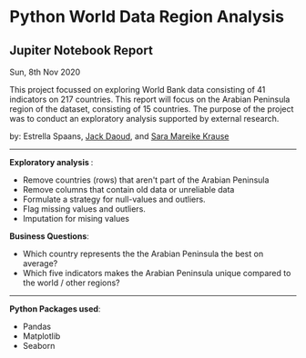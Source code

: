 # Python World Data Region Analysis 
## Jupiter Notebook Report

Sun, 8th Nov 2020

This project focussed on exploring World Bank data consisting of 41 indicators on 217 countries. This report will focus on the Arabian Peninsula region of the dataset, consisting of 15 countries. The purpose of the project was to conduct an exploratory analysis supported by external research. 

by: Estrella Spaans, [Jack Daoud](https://github.com/JackDaoud), and [Sara Mareike Krause](https://github.com/Sara-Krause)

---
<b> Exploratory analysis </b>: 

- Remove countries (rows) that aren't part of the Arabian Peninsula
- Remove columns that contain old data or unreliable data
- Formulate a strategy for null-values and outliers. 
- Flag missing values and outliers.
- Imputation for mising values 

<b>Business Questions</b>: 
- Which country represents the the Arabian Peninsula the best on average? 
- Which five indicators makes the Arabian Peninsula unique compared to the world / other regions? 

---
<b> Python Packages used</b>:

- Pandas
- Matplotlib
- Seaborn
